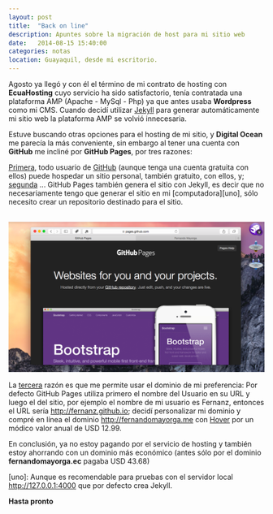```yaml
---
layout: post
title:  "Back on line"
description: Apuntes sobre la migración de host para mi sitio web
date:   2014-08-15 15:40:00
categories: notas
location: Guayaquil, desde mi escritorio.
---
```


Agosto ya llegó y con él el término de mi contrato de hosting con **EcuaHosting** cuyo servicio ha sido satisfactorio, tenía contratada una plataforma AMP (Apache - MySql - Php) ya que antes usaba **Wordpress** como mi CMS. Cuando decidí utilizar [Jekyll](http://jekyllrb.com) para generar automáticamente mi sitio web la plataforma AMP se volvió innecesaria.  

Estuve buscando otras opciones para el hosting de mi sitio, y **Digital Ocean** me parecía la más conveniente, sin embargo al tener una cuenta con **GitHub** me incliné por **GitHub Pages**, por tres razones:

<u>Primera</u>, todo usuario de [GitHub](http://github.com) (aunque tenga una cuenta gratuita con ellos) puede hospedar un sitio personal, también gratuito, con ellos, y; <u>segunda</u> ... GitHub Pages también genera el sitio con Jekyll, es decir que no necesariamente tengo que generar el sitio en mi [computadora][uno], sólo necesito crear un repositorio destinado para el sitio.  

<br />
<section class="fluido">
				<div class="gallery">
				<a href="/assets/GHP.png" title="" data-fluidbox class="col-1"><img src="/assets/GHP.png" alt="" title="" /></a>
				</div>
</section>

La <u>tercera</u> razón es que me permite usar el dominio de mi preferencia: Por defecto GitHub Pages utiliza primero el nombre del Usuario en su URL y luego el del sitio, por ejemplo el nombre de mi usuario es Fernanz, entonces el URL sería http://fernanz.github.io; decidí personalizar mi dominio y compré en línea el dominio http://fernandomayorga.me con [Hover](http://hover.com) por un módico valor anual de USD 12.99.

En conclusión, ya no estoy pagando por el servicio de hosting y también estoy ahorrando con un dominio más económico (antes sólo por el dominio **fernandomayorga.ec** pagaba USD 43.68)

[uno]:
Aunque es recomendable para pruebas con el servidor local http://127.0.0.1:4000 que por defecto crea Jekyll.  

**Hasta pronto**